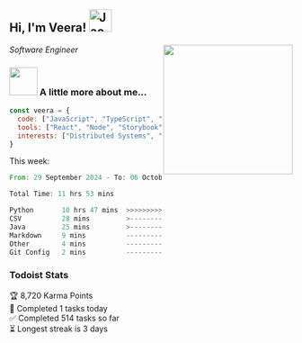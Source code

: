 <h2> Hi, I'm Veera! <img src="https://raw.githubusercontent.com/Tarikul-Islam-Anik/Animated-Fluent-Emojis/master/Emojis/Activities/Jack-O-Lantern.png" alt="Jack-O-Lantern" width="40" height="40" /></h2>
<img align='right' src="https://user-images.githubusercontent.com/74038190/213911110-aedbef38-a29f-4b6b-a65c-11608b4f75a5.gif" width="230">
<p><em>Software Engineer</em></p>


### <img src="https://user-images.githubusercontent.com/74038190/216656963-09118229-8a9e-4af0-910c-c37f35f2e210.gif" width="50"> A little more about me...  

```javascript
const veera = {
  code: ["JavaScript", "TypeScript", "HTML", "CSS", "Python", "Java", "C++"],
  tools: ["React", "Node", "Storybook", "Docker", "Next.JS", "Node", "AWS", "gRPC"],
  interests: ["Distributed Systems", "Cloud Computing", "Machine Learning", "Enterprise Software", "AI"]
}
```
This week:
<!--START_SECTION:waka-->

```rust
From: 29 September 2024 - To: 06 October 2024

Total Time: 11 hrs 53 mins

Python       10 hrs 47 mins  >>>>>>>>>>>>>>>>>>>>>>>--   90.26 %
CSV          28 mins         >------------------------   04.02 %
Java         25 mins         >------------------------   03.50 %
Markdown     9 mins          -------------------------   01.36 %
Other        4 mins          -------------------------   00.57 %
Git Config   2 mins          -------------------------   00.28 %
```

<!--END_SECTION:waka-->


### Todoist Stats

<!-- TODO-IST:START -->
🏆  8,720 Karma Points           
🌸  Completed 1 tasks today           
✅  Completed 514 tasks so far           
⏳  Longest streak is 3 days
<!-- TODO-IST:END -->
<!--
Profile views:
[![](https://visitcount.itsvg.in/api?id=veeravivekt&label=Profile%20Views&color=1&icon=2&pretty=false)](https://visitcount.itsvg.in)
-->
